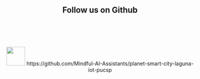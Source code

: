 <br>
<br>
<br>
<br>

## <p align="center"> Follow us on Github

<br>
<br>
<br>

<p align="center">
<img src="https://github.githubassets.com/images/icons/emoji/octocat.png" width="50" height="50"> https://github.com/Mindful-AI-Assistants/planet-smart-city-laguna-iot-pucsp



<br>
<br>
<br>
<br>
<br>
<br>
